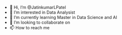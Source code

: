 - 👋 Hi, I’m @JatinkumarLPatel
- 👀 I’m interested in Data Analysist
- 🌱 I’m currently learning Master in Data Science and AI
- 💞️ I’m looking to collaborate on 
- 📫 How to reach me

<!---
JatinkumarLPatel/JatinkumarLPatel is a ✨ special ✨ repository because its `README.md` (this file) appears on your GitHub profile.
You can click the Preview link to take a look at your changes.
--->
